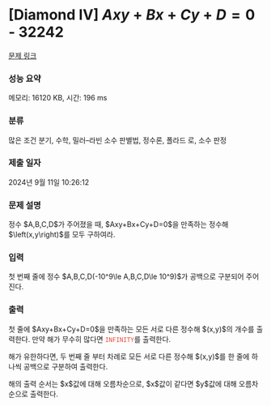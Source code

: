 # [Diamond IV] $Axy+Bx+Cy+D=0$ - 32242 

[문제 링크](https://www.acmicpc.net/problem/32242) 

### 성능 요약

메모리: 16120 KB, 시간: 196 ms

### 분류

많은 조건 분기, 수학, 밀러–라빈 소수 판별법, 정수론, 폴라드 로, 소수 판정

### 제출 일자

2024년 9월 11일 10:26:12

### 문제 설명

<p>정수 $A,B,C,D$가 주어졌을 때, $Axy+Bx+Cy+D=0$을 만족하는 정수해 $\left(x,y\right)$를 모두 구하여라.</p>

### 입력 

 <p>첫 번째 줄에 정수 $A,B,C,D(-10^9\le A,B,C,D\le 10^9)$가 공백으로 구분되어 주어진다.</p>

### 출력 

 <p>첫 줄에 $Axy+Bx+Cy+D=0$을 만족하는 모든 서로 다른 정수해 $(x,y)$의 개수를 출력한다. 만약 해가 무수히 많다면 <span style="color:#e74c3c;"><code>INFINITY</code></span>를 출력한다.</p>

<p>해가 유한하다면, 두 번째 줄 부터 차례로 모든 서로 다른 정수해 $(x,y)$를 한 줄에 하나씩 공백으로 구분하여 출력한다.</p>

<p>해의 출력 순서는 $x$값에 대해 오름차순으로, $x$값이 같다면 $y$값에 대해 오름차순으로 출력한다.</p>

